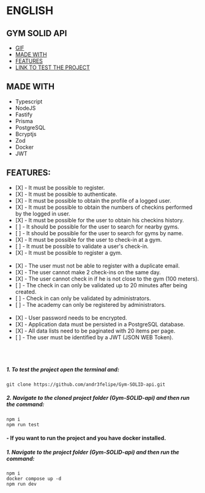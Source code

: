 # ENGLISH
## GYM SOLID API
* [GIF](#GIF)
* [MADE WITH](#MADE-WITH)
* [FEATURES](#FEATURES)
* [LINK TO TEST THE PROJECT](#LINK-PARA-TESTE-DO-PROJETO-/-LINK-TO-TEST-THE-PROJECT)

## MADE WITH
<ul>
<li>Typescript</li>
<li>NodeJS</li>
<li>Fastify</li>
<li>Prisma</li>
<li>PostgreSQL</li>
<li>Bcryptjs</li>
<li>Zod</li>
<li>Docker</li>
<li>JWT</li>
</ul>

## FEATURES:
<ul>
<li>[X] - It must be possible to register.</li>
<li>[X] - It must be possible to authenticate.</li>
<li>[X] - It must be possible to obtain the profile of a logged user.</li>
<li>[X] - It must be possible to obtain the numbers of checkins performed by the logged in user.</li>
<li>[X] - It must be possible for the user to obtain his checkins history.</li>
<li>[ ] - It should be possible for the user to search for nearby gyms.</li>
<li>[ ] - It should be possible for the user to search for gyms by name.</li>
<li>[X] - It must be possible for the user to check-in at a gym.</li>
<li>[ ] - It must be possible to validate a user's check-in.</li>
<li>[X] - It must be possible to register a gym.</li>
<br>
<li>[X] - The user must not be able to register with a duplicate email.</li>
<li>[X] - The user cannot make 2 check-ins on the same day.</li>
<li>[X] - The user cannot check in if he is not close to the gym (100 meters).</li>
<li>[ ] - The check in can only be validated up to 20 minutes after being created.</li>
<li>[ ] - Check in can only be validated by administrators.</li>
<li>[ ] - The academy can only be registered by administrators.</li>
<br>
<li>[X] - User password needs to be encrypted.</li>
<li>[X] - Application data must be persisted in a PostgreSQL database.</li>
<li>[X] - All data lists need to be paginated with 20 items per page.</li>
<li>[ ] - The user must be identified by a JWT (JSON WEB Token).</li>
</ul>
<br>
<br>

##### 1. To test the project open the terminal and:
```
git clone https://github.com/andr3felipe/Gym-SOLID-api.git
```
##### 2. Navigate to the cloned project folder (Gym-SOLID-api) and then run the command:
```
npm i
npm run test
```

#### - If you want to run the project and you have docker installed.
##### 1. Navigate to the project folder (Gym-SOLID-api) and then run the command:
```
npm i
docker compose up -d
npm run dev
```
